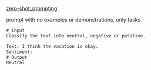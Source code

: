 [zero-shot_prompting](https://www.promptingguide.ai/techniques/zeroshot)

prompt with no examples or demonstrations, only tasks
```txt
# Input 
Classify the text into neutral, negative or positive. 

Text: I think the vacation is okay.
Sentiment:
# Output 
Neutral
```


